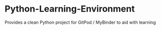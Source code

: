 # Python-Learning-Environment
Provides a clean Python project for GitPod / MyBinder to aid with learning
